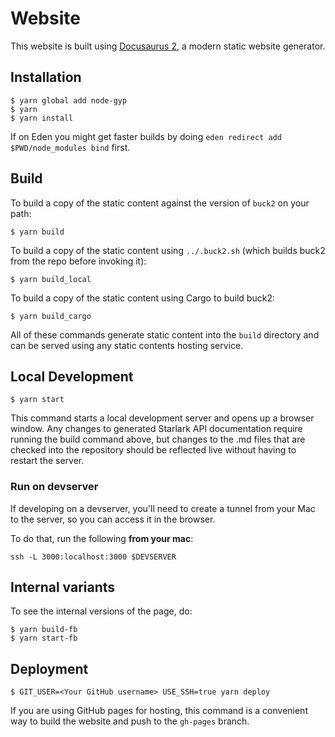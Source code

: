 # Website

This website is built using [Docusaurus 2](https://docusaurus.io/), a modern
static website generator.

## Installation

```shell
$ yarn global add node-gyp
$ yarn
$ yarn install
```

If on Eden you might get faster builds by doing
`eden redirect add $PWD/node_modules bind` first.

## Build

To build a copy of the static content against the version of `buck2` on your
path:

```shell
$ yarn build
```

To build a copy of the static content using `../.buck2.sh` (which builds buck2
from the repo before invoking it):

```shell
$ yarn build_local
```

To build a copy of the static content using Cargo to build buck2:

```shell
$ yarn build_cargo
```

All of these commands generate static content into the `build` directory and can
be served using any static contents hosting service.

## Local Development

```shell
$ yarn start
```

This command starts a local development server and opens up a browser window.
Any changes to generated Starlark API documentation require running the build
command above, but changes to the .md files that are checked into the repository
should be reflected live without having to restart the server.

### Run on devserver

If developing on a devserver, you'll need to create a tunnel from your Mac to
the server, so you can access it in the browser.

To do that, run the following **from your mac**:

```
ssh -L 3000:localhost:3000 $DEVSERVER
```

## Internal variants

To see the internal versions of the page, do:

```shell
$ yarn build-fb
$ yarn start-fb
```

## Deployment

```shell
$ GIT_USER=<Your GitHub username> USE_SSH=true yarn deploy
```

If you are using GitHub pages for hosting, this command is a convenient way to
build the website and push to the `gh-pages` branch.
